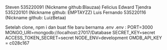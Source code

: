 Steven 535220091 (Nickname github:Blauzaa) 
Felicius Edward Tjendra 535220101 (Nickname github: EMPTAYZZ) 
Luis Fernando 535220116 (Nickname github: LuizBetaa)

Setelah clone, npm i dan buat file baru bernama .env
.env :
PORT=3000
MONGO_URI=mongodb://localhost:27017/Database
SECRET_KEY=secret
ACCESS_TOKEN_SECRET=secret
NODE_ENV=development
OMDB_API_KEY = c028c167
